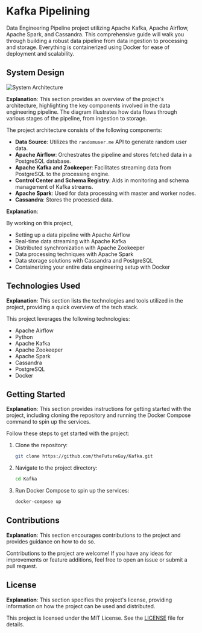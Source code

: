 # Kafka Pipelining

Data Engineering Pipeline project utilizing Apache Kafka, Apache Airflow, Apache Spark, and Cassandra. This comprehensive guide will walk you through building a robust data pipeline from data ingestion to processing and storage. Everything is containerized using Docker for ease of deployment and scalability.

## System Design

![System Architecture](https://github.com/theFutureGuy/kafka/Data%20engineering%20architecture.png)

**Explanation**: This section provides an overview of the project's architecture, highlighting the key components involved in the data engineering pipeline. The diagram illustrates how data flows through various stages of the pipeline, from ingestion to storage.

The project architecture consists of the following components:

- **Data Source**: Utilizes the `randomuser.me` API to generate random user data.
- **Apache Airflow**: Orchestrates the pipeline and stores fetched data in a PostgreSQL database.
- **Apache Kafka and Zookeeper**: Facilitates streaming data from PostgreSQL to the processing engine.
- **Control Center and Schema Registry**: Aids in monitoring and schema management of Kafka streams.
- **Apache Spark**: Used for data processing with master and worker nodes.
- **Cassandra**: Stores the processed data.



**Explanation**: 

By working on this project,

- Setting up a data pipeline with Apache Airflow
- Real-time data streaming with Apache Kafka
- Distributed synchronization with Apache Zookeeper
- Data processing techniques with Apache Spark
- Data storage solutions with Cassandra and PostgreSQL
- Containerizing your entire data engineering setup with Docker

## Technologies Used

**Explanation**: This section lists the technologies and tools utilized in the project, providing a quick overview of the tech stack.

This project leverages the following technologies:

- Apache Airflow
- Python
- Apache Kafka
- Apache Zookeeper
- Apache Spark
- Cassandra
- PostgreSQL
- Docker

## Getting Started

**Explanation**: This section provides instructions for getting started with the project, including cloning the repository and running the Docker Compose command to spin up the services.

Follow these steps to get started with the project:

1. Clone the repository:
    ```bash
    git clone https://github.com/theFutureGuy/Kafka.git
    ```

2. Navigate to the project directory:
    ```bash
    cd Kafka
    ```

3. Run Docker Compose to spin up the services:
    ```bash
    docker-compose up
    ```

## Contributions

**Explanation**: This section encourages contributions to the project and provides guidance on how to do so.

Contributions to the project are welcome! If you have any ideas for improvements or feature additions, feel free to open an issue or submit a pull request.

## License

**Explanation**: This section specifies the project's license, providing information on how the project can be used and distributed.

This project is licensed under the MIT License. See the [LICENSE](LICENSE) file for details.
